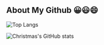 ## About My Github 😀😃😄

![Top Langs](https://github-readme-stats.vercel.app/api/top-langs/?username=HalseySpicy&layout=compact)

![Christmas's GitHub stats](https://github-readme-stats.vercel.app/api?username=HalseySpicy&show_icons=true&theme=tokyonight)
